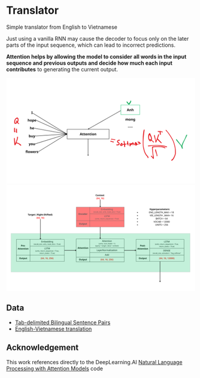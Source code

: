 # Translator 
Simple translator from English to Vietnamese 



Just using a vanilla RNN may cause the decoder to focus only on the later parts of the input sequence, which can lead to incorrect predictions.

**Attention helps by allowing the model to consider all words in the input sequence and previous outputs and decide how much each input contributes** to generating the current output.

![](./images/attention_layer.png)
![](./images/attention_model_structure.png)
## Data
- [Tab-delimited Bilingual Sentence Pairs](http://www.manythings.org/anki/)
- [English-Vietnamese translation](https://www.kaggle.com/datasets/hungnm/englishvietnamese-translation)

## Acknowledgement 
This work references directly to the DeepLearning.AI [Natural Language Processing with Attention Models](https://www.coursera.org/learn/attention-models-in-nlp) code

